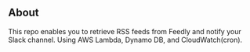 ## About

This repo enables you to retrieve RSS feeds from Feedly and notify your Slack channel.
Using AWS Lambda, Dynamo DB, and CloudWatch(cron).
